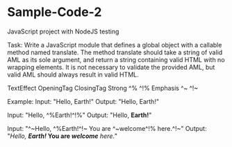 # Sample-Code-2
JavaScript project with NodeJS testing

Task:
Write a JavaScript module that defines a global object with a callable method named translate. The method translate should take a string of valid AML as its sole argument, and return a string containing valid HTML with no wrapping elements. It is not necessary to validate the provided AML, but valid AML should always result in valid HTML.

TextEffect  OpeningTag  ClosingTag
Strong       ^%         ^!%
Emphasis     ^~         ^!~

Example:
Input: "Hello, Earth!"
Output: "Hello, Earth!"

Input: "Hello, ^%Earth!^!%"
Output: "Hello, <strong>Earth!</strong>"

Input: "^~Hello, ^%Earth!^!~ You are ^~welcome^!% here.^!~"
Output: "<em>Hello, <strong>Earth!</strong></em><strong> You are <em>welcome</em></strong><em> here.</em>"
